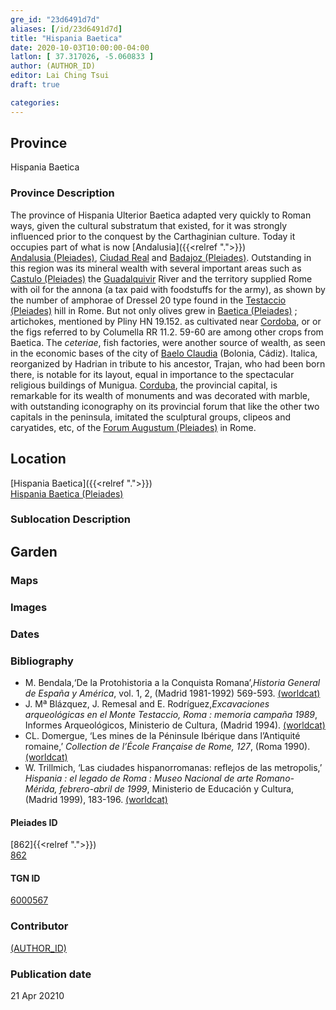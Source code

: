 ```yaml
---
gre_id: "23d6491d7d"
aliases: [/id/23d6491d7d]
title: "Hispania Baetica"
date: 2020-10-03T10:00:00-04:00
latlon: [ 37.317026, -5.060833 ]
author: (AUTHOR_ID)
editor: Lai Ching Tsui
draft: true

categories:
---
```


## Province
Hispania Baetica

### Province Description
The province of Hispania Ulterior Baetica adapted very quickly to Roman ways, given the cultural substratum that existed, for it was strongly influenced prior to the conquest by the Carthaginian culture. Today it occupies part of what is now [Andalusia]({{<relref ".">}}) \
[Andalusia (Pleiades)](https://pleiades.stoa.org/places/195101632), [Ciudad Real](link) and [Badajoz (Pleiades)](https://pleiades.stoa.org/places/931117398). Outstanding in this region was its mineral wealth with several important areas such as [Castulo (Pleiades)](https://pleiades.stoa.org/places/265855) the [Guadalquivir](link) River and the territory supplied Rome with oil for the annona (a tax paid with foodstuffs for the army), as shown by the number of amphorae of Dressel 20 type found in the [Testaccio (Pleiades)](https://pleiades.stoa.org/places/375710890) hill in Rome.  But not only olives grew in [Baetica (Pleiades)](https://pleiades.stoa.org/places/862) ; artichokes, mentioned by Pliny HN 19.152. as cultivated near [Cordoba](link), or or the figs referred to by Columella RR 11.2. 59-60 are among other crops from Baetica. The *ceteriae*, fish factories, were another source of wealth, as seen in the economic bases of the city of [Baelo Claudia](link) (Bolonia, Cádiz). Italica, reorganized by Hadrian in tribute to his ancestor, Trajan, who had been born there, is notable for its layout, equal in importance to the spectacular religious buildings of Munigua. [Corduba](link), the provincial capital, is remarkable for its wealth of monuments and was decorated with marble, with outstanding iconography on its provincial forum that like the other two capitals in the peninsula, imitated the sculptural groups, clipeos and caryatides, etc, of the [Forum Augustum (Pleiades)](https://pleiades.stoa.org/places/47606496) in Rome.

## Location
[Hispania Baetica]({{<relref ".">}}) \
[Hispania Baetica (Pleiades)](https://pleiades.stoa.org/places/862)  


<!--## Sublocation-->

<!--
[AREA WITHIN LOCATION, LIKE “PALATINE HILL”](GEOREFERENCE LINK)
A sublocation is any area larger than an individual garden, but located within a location. I would always try to include a link to a controlled vocabulary here if possible. This ID may well be different from the Garden ID, e.g., Pompeii versus a Garden in one of the houses which has its own Pleiades ID.
-->

### Sublocation Description


## Garden
<!-- List of gardens in province -->
<!-- May be left blank for now -->

### Maps

<!--
{{< image src="FILENAME" alt="ALT_TEXT" title="CAPTION" >}}
-->

### Images

<!--
{{< image src="FILENAME" alt="ALT_TEXT" title="CAPTION" >}}
-->

### Dates


### Bibliography

* M. Bendala,‘De la Protohistoria a la Conquista Romana’,*Historia General de España y América*, vol. 1, 2, (Madrid 1981-1992) 569-593. [(worldcat)](http://www.worldcat.org/oclc/506194962)
* J. Mª Blázquez, J. Remesal and E. Rodríguez,*Excavaciones arqueológicas en el Monte Testaccio, Roma : memoria campaña 1989*, Informes Arqueológicos, Ministerio de Cultura, (Madrid 1994). [(worldcat)](http://www.worldcat.org/oclc/506194962)
* CL. Domergue, ‘Les mines de la Péninsule Ibérique dans l’Antiquité romaine,’ *Collection de l’École Française de Rome, 127*, (Roma 1990). [(worldcat)](http://www.worldcat.org/oclc/1039552105)
* W. Trillmich, ‘Las ciudades hispanorromanas: reflejos de las metropolis,’ *Hispania : el legado de Roma : Museo Nacional de arte Romano-Mérida, febrero-abril de 1999*, Ministerio de Educación y Cultura, (Madrid 1999), 183-196. [(worldcat)](http://www.worldcat.org/oclc/66909836)

#### Pleiades ID
[862]{{<relref ".">}}) \
[862](https://pleiades.stoa.org/places/862)

#### TGN ID
[6000567]( http://vocab.getty.edu/page/tgn/6000567)

### Contributor
[(AUTHOR_ID)](link) <!-- - (ORCID: [xxx](link)) -->

### Publication date

21 Apr 20210